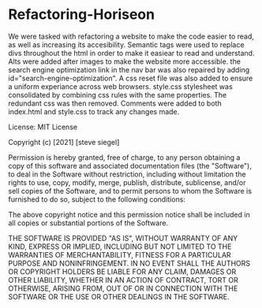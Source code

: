# Refactoring-Horiseon

We were tasked with refactoring a website to make the code easier to read, as well as increasing its accesibility. Semantic tags were used to replace divs throughout the html in order to make it easiear to read and understand. Alts were added after images to make the website more accessible. the search engine optimization link in the nav bar was also repaired by adding id="search-engine-optimization". A css reset file was also added to ensure a uniform experiance across web browsers. style.css stylesheet was consolidated by combining css rules with the same properties. The redundant css was then removed. Comments were added to both index.html and style.css to track any changes made.

License:
MIT License

Copyright (c) [2021] [steve siegel]

Permission is hereby granted, free of charge, to any person obtaining a copy
of this software and associated documentation files (the "Software"), to deal
in the Software without restriction, including without limitation the rights
to use, copy, modify, merge, publish, distribute, sublicense, and/or sell
copies of the Software, and to permit persons to whom the Software is
furnished to do so, subject to the following conditions:

The above copyright notice and this permission notice shall be included in all
copies or substantial portions of the Software.

THE SOFTWARE IS PROVIDED "AS IS", WITHOUT WARRANTY OF ANY KIND, EXPRESS OR
IMPLIED, INCLUDING BUT NOT LIMITED TO THE WARRANTIES OF MERCHANTABILITY,
FITNESS FOR A PARTICULAR PURPOSE AND NONINFRINGEMENT. IN NO EVENT SHALL THE
AUTHORS OR COPYRIGHT HOLDERS BE LIABLE FOR ANY CLAIM, DAMAGES OR OTHER
LIABILITY, WHETHER IN AN ACTION OF CONTRACT, TORT OR OTHERWISE, ARISING FROM,
OUT OF OR IN CONNECTION WITH THE SOFTWARE OR THE USE OR OTHER DEALINGS IN THE
SOFTWARE.
